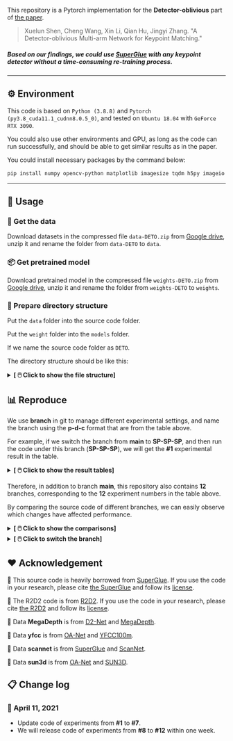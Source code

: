 This repository is a Pytorch implementation for the **Detector-oblivious** part of [the paper](https://arxiv.org/abs/2104.00947).

> Xuelun Shen, Cheng Wang, Xin Li, Qian Hu, Jingyi Zhang. "A Detector-oblivious Multi-arm Network for Keypoint Matching."

##### Based on our findings, we could use [SuperGlue](https://psarlin.com/superglue) with any keypoint detector without a time-consuming re-training process.

---

## ⚙️ Environment

This code is based on `Python (3.8.8)` and `Pytorch (py3.8_cuda11.1_cudnn8.0.5_0)`, and tested on `Ubuntu 18.04` with `GeForce RTX 3090`.

You could also use other environments and GPU, as long as the code can run successfully, and should be able to get similar results as in the paper.

You could install necessary packages by the command below:

```bash
pip install numpy opencv-python matplotlib imagesize tqdm h5py imageio
```

---

## 🔨 Usage

### 💾 Get the data

Download datasets in the compressed file `data-DETO.zip` from [Google drive](https://drive.google.com/file/d/1qWrZjy1lYe6tB8OWE-Q07HcG5ycm3Fnn/view?usp=sharing), unzip it and rename the folder from `data-DETO` to `data`.

### 📦 Get pretrained model

Download pretrained model in the compressed file `weights-DETO.zip` from [Google drive](https://drive.google.com/file/d/1T5nmIrA13LfSpoKHMAvbXEd0HLcfHAnw/view?usp=sharing), unzip it and rename the folder from `weights-DETO` to `weights`.

### 📁 Prepare directory structure

Put the `data` folder into the source code folder.

Put the `weight` folder into the `models` folder.

If we name the source code folder as `DETO`.

The directory structure should be like this:

<details>
<summary><b>[ 🖱️ Click to show the file structure]</b></summary>

```bash
DETO
│
└───assets
│
└───data
│	│
│	└───MegaDepth
│	│
│	└───scannet
│	│
│	└───sun3d
│	│
│	└───yfcc
│
└───models
    │
    └───weights
		│
		└───r2d2_WASF_256d.pt
		│
		└───r2d2_WASF_N16.pt
		│
		└───superglue_indoor.pth
		│
		└───superglue_outdoor.pth
		│
		└───superpoint_v1.pth
```
</details>

## 📊 Reproduce

We use **branch** in git to manage different experimental settings, and name the branch using the **p-d-c** format that are from the table above.

For example, if we switch the branch from **main** to **SP-SP-SP**, and then run the code under this branch (**SP-SP-SP**), we will get the **#1** experimental result in the table.

<details>
<summary><b>[ 🖱️ Click to show the result tables]</b></summary>

<p align="center">
	<img src="assets/results.png" width="100%">
</p>
</details>

Therefore, in addition to branch **main**, this repository also contains **12** branches, corresponding to the **12** experiment numbers in the table above.

By comparing the source code of different branches, we can easily observe which changes have affected performance.

<details>
<summary><b>[ 🖱️ Click to show the comparisons]</b></summary>

#### The comparison between R2D2-SP-SP and SP-SP-SP

<p align="center">
	<img src="assets/comparisons.png" width="100%">
</p>
</details>

<details>
<summary><b>[ 🖱️ Click to switch the branch]</b></summary>

#### Current we are on branch main

|                                    Experiments                                    	|  p   |  d   |  c   |
| :--------------------------------------------------------------------------------------:	| :--: | :--: | :--: |
| 👉[main](https://github.com/Xylon-Sean/Detector-oblivious-keypoint-matcher/tree/main)		|  --  |  --  |  --  |
| [#1](https://github.com/Xylon-Sean/Detector-oblivious-keypoint-matcher/tree/SP-SP-SP)		|  SP  |  SP  |  SP  |
| [#2](https://github.com/Xylon-Sean/Detector-oblivious-keypoint-matcher/tree/R2D2-SP-SP)	| R2D2 |  SP  |  SP  |
| [#3](https://github.com/Xylon-Sean/Detector-oblivious-keypoint-matcher/tree/SP-R2D2-SP)	|  SP  | R2D2 |  SP  |
| [#4](https://github.com/Xylon-Sean/Detector-oblivious-keypoint-matcher/tree/SP-SP-R2D2)	|  SP  |  SP  | R2D2 |
| [#5](https://github.com/Xylon-Sean/Detector-oblivious-keypoint-matcher/tree/SP-SP-RAND)	|  SP  |  SP  | RAND |
| [#6](https://github.com/Xylon-Sean/Detector-oblivious-keypoint-matcher/tree/SP-SP-ZERO)	|  SP  |  SP  | ZERO |
| [#7](https://github.com/Xylon-Sean/Detector-oblivious-keypoint-matcher/tree/SP-SP-ONE)	|  SP  |  SP  | ONE  |
|[#8](https://github.com/Xylon-Sean/Detector-oblivious-keypoint-matcher/tree/SIFT-SIFT-SIFT)| SIFT | SIFT | SIFT |
| [#9](https://github.com/Xylon-Sean/Detector-oblivious-keypoint-matcher/tree/SIFT-SP-SIFT)	| SIFT |  SP  | SIFT |
|[#10](https://github.com/Xylon-Sean/Detector-oblivious-keypoint-matcher/tree/SIFT-SP-RAND)	| SIFT |  SP  | RAND |
|[#11](https://github.com/Xylon-Sean/Detector-oblivious-keypoint-matcher/tree/SIFT-SP-ZERO)	| SIFT |  SP  | ZERO |
|[#12](https://github.com/Xylon-Sean/Detector-oblivious-keypoint-matcher/tree/SIFT-SP-ONE)	| SIFT |  SP  | ONE  |
</details>

## ❤️ Acknowledgement

🥇 This source code is heavily borrowed from [SuperGlue](https://github.com/magicleap/SuperGluePretrainedNetwork). If you use the code in your research, please cite [the SuperGlue](https://github.com/magicleap/SuperGluePretrainedNetwork#bibtex-citation) and follow its [license](https://github.com/magicleap/SuperGluePretrainedNetwork/blob/master/LICENSE).

🥇 The R2D2 code is from [R2D2](https://github.com/naver/r2d2). If you use the code in your research, please cite [the R2D2](https://github.com/naver/r2d2#r2d2-reliable-and-repeatable-detector-and-descriptor) and follow its [license](https://github.com/naver/r2d2/blob/master/LICENSE).

🥇 Data **MegaDepth** is from [D2-Net](https://github.com/mihaidusmanu/d2-net) and [MegaDepth](http://www.cs.cornell.edu/projects/megadepth/).

🥇 Data **yfcc** is from [OA-Net](https://github.com/zjhthu/OANet#generate-training-and-testing-data) and [YFCC100m](http://projects.dfki.uni-kl.de/yfcc100m/).

🥇 Data **scannet** is from [SuperGlue](https://github.com/magicleap/SuperGluePretrainedNetwork#bibtex-citation) and [ScanNet](https://github.com/ScanNet/ScanNet).

🥇 Data **sun3d** is from [OA-Net](https://github.com/zjhthu/OANet#generate-training-and-testing-data) and [SUN3D](http://sun3d.cs.princeton.edu/).


## 📋 Change log

### 📅 April 11, 2021

- Update code of experiments from **#1** to **#7**.
- We will release code of experiments from **#8** to **#12** within one week.
